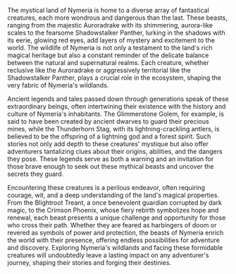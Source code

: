 
The mystical land of Nymeria is home to a diverse array of fantastical creatures, each more wondrous and dangerous than the last. These beasts, ranging from the majestic Auroradrake with its shimmering, aurora-like scales to the fearsome Shadowstalker Panther, lurking in the shadows with its eerie, glowing red eyes, add layers of mystery and excitement to the world. The wildlife of Nymeria is not only a testament to the land's rich magical heritage but also a constant reminder of the delicate balance between the natural and supernatural realms. Each creature, whether reclusive like the Auroradrake or aggressively territorial like the Shadowstalker Panther, plays a crucial role in the ecosystem, shaping the very fabric of Nymeria's wildlands.

Ancient legends and tales passed down through generations speak of these extraordinary beings, often intertwining their existence with the history and culture of Nymeria's inhabitants. The Glimmerstone Golem, for example, is said to have been created by ancient dwarves to guard their precious mines, while the Thunderhorn Stag, with its lightning-crackling antlers, is believed to be the offspring of a lightning god and a forest spirit. Such stories not only add depth to these creatures' mystique but also offer adventurers tantalizing clues about their origins, abilities, and the dangers they pose. These legends serve as both a warning and an invitation for those brave enough to seek out these mythical beasts and uncover the secrets they guard.

Encountering these creatures is a perilous endeavor, often requiring courage, wit, and a deep understanding of the land's magical properties. From the Blightroot Treant, a once benevolent guardian corrupted by dark magic, to the Crimson Phoenix, whose fiery rebirth symbolizes hope and renewal, each beast presents a unique challenge and opportunity for those who cross their path. Whether they are feared as harbingers of doom or revered as symbols of power and protection, the beasts of Nymeria enrich the world with their presence, offering endless possibilities for adventure and discovery. Exploring Nymeria's wildlands and facing these formidable creatures will undoubtedly leave a lasting impact on any adventurer's journey, shaping their stories and forging their destinies.